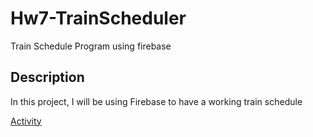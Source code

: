 # Hw7-TrainScheduler
Train Schedule Program using firebase

## Description
In this project, I will be using Firebase to have a working train schedule

[Activity](Hw7/index.html "Train Schedule")
